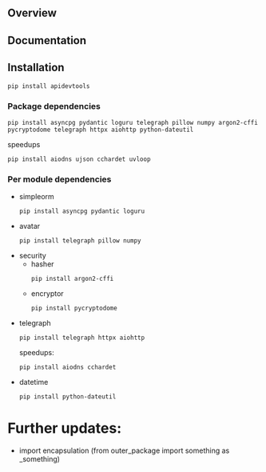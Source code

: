 ## Overview
## Documentation
## Installation
```
pip install apidevtools
```
### Package dependencies
```
pip install asyncpg pydantic loguru telegraph pillow numpy argon2-cffi pycryptodome telegraph httpx aiohttp python-dateutil
```
speedups
```
pip install aiodns ujson cchardet uvloop
```
### Per module dependencies
- simpleorm
    ```
    pip install asyncpg pydantic loguru
    ```
- avatar
    ```
    pip install telegraph pillow numpy
    ```
- security
    - hasher
        ```
        pip install argon2-cffi
        ```
    - encryptor
        ```
        pip install pycryptodome
        ```
- telegraph
    ```
    pip install telegraph httpx aiohttp
    ```
    speedups:
    ```
    pip install aiodns cchardet  
    ```
- datetime
    ```
    pip install python-dateutil
    ```
# Further updates:
- import encapsulation (from outer_package import something as _something)

